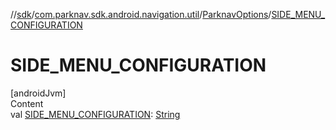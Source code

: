 //[sdk](../../../index.md)/[com.parknav.sdk.android.navigation.util](../index.md)/[ParknavOptions](index.md)/[SIDE_MENU_CONFIGURATION](-s-i-d-e_-m-e-n-u_-c-o-n-f-i-g-u-r-a-t-i-o-n.md)



# SIDE_MENU_CONFIGURATION  
[androidJvm]  
Content  
val [SIDE_MENU_CONFIGURATION](-s-i-d-e_-m-e-n-u_-c-o-n-f-i-g-u-r-a-t-i-o-n.md): [String](https://developer.android.com/reference/kotlin/java/lang/String.html)  



